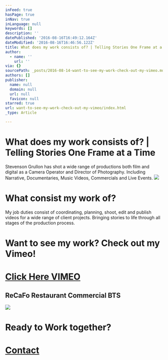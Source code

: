 ```yaml
---
inFeed: true
hasPage: true
inNav: true
inLanguage: null
keywords: []
description: ''
datePublished: '2016-08-16T16:49:12.164Z'
dateModified: '2016-08-16T16:46:56.122Z'
title: What does my work consists of? | Telling Stories One Frame at a Time
author:
  - name: ''
    url: ''
via: {}
sourcePath: _posts/2016-08-14-want-to-see-my-work-check-out-my-vimeo.md
authors: []
publisher:
  name: null
  domain: null
  url: null
  favicon: null
starred: true
url: want-to-see-my-work-check-out-my-vimeo/index.html
_type: Article

---
```

# What does my work consists of? | Telling Stories One Frame at a Time

Stevenson Grullon has shot a wide range of productions both film and digital as a Camera Operator and Director of Photography. Including Narrative, Documentaries, Music Videos, Commercials and Live Events. ![](https://the-grid-user-content.s3-us-west-2.amazonaws.com/0cea3cec-8f3a-4a2d-823b-e566f62e10bc.png)

# What consist my work of?

My job duties consist of coordinating, planning, shoot, edit and publish videos for a wide range of client projects. Bringing stories to life through all stages of the production process.

# Want to see my work? Check out my Vimeo!

# [Click Here VIMEO][0]

## ReCaFo Restaurant Commercial BTS
![](https://the-grid-user-content.s3-us-west-2.amazonaws.com/7360dc96-1528-44e7-b7df-3dbad24df1ad.png)

# Ready to Work together?

# [Contact][1]

[0]: https://vimeo.com/stevenoiz
[1]: stevensongrullon@gmail.com